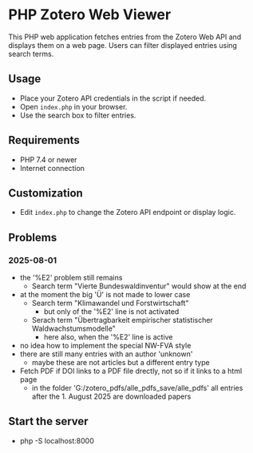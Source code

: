 # PHP Zotero Web Viewer

This PHP web application fetches entries from the Zotero Web API and displays them on a web page. Users can filter displayed entries using search terms.

## Usage

- Place your Zotero API credentials in the script if needed.
- Open `index.php` in your browser.
- Use the search box to filter entries.

## Requirements

- PHP 7.4 or newer
- Internet connection

## Customization

- Edit `index.php` to change the Zotero API endpoint or display logic.

## Problems

### 2025-08-01

- the '%E2' problem still remains
  - Search term "Vierte Bundeswaldinventur" would show at the end
- at the moment the big 'Ü' is not made to lower case
  - Search term "Klimawandel und Forstwirtschaft"
    - but only of the '%E2' line is not activated
  - Serach term "Übertragbarkeit empirischer statistischer Waldwachstumsmodelle"
    - here also, when the '%E2' line is active
- no idea how to implement the special NW-FVA style
- there are still many entries with an author 'unknown'
  - maybe these are not articles but a different entry type
- Fetch PDF if DOI links to a PDF file drectly, not so if it links to a html page
  - in the folder 'G:/zotero_pdfs/alle_pdfs_save/alle_pdfs' all entries after the 1. August 2025 are downloaded papers

## Start the server

- php -S localhost:8000

